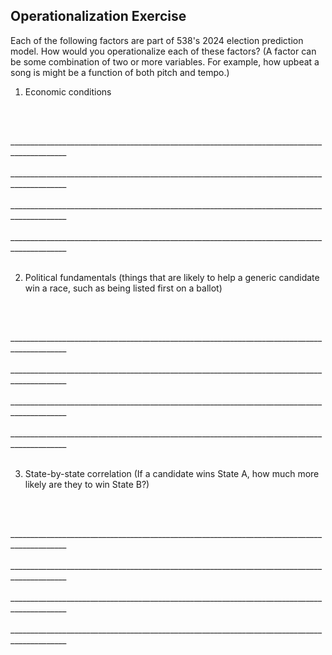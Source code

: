 ## Operationalization Exercise ##

Each of the following factors are part of 538's 2024 election prediction model. How would you operationalize each of these factors? (A factor can be some combination of two or more variables. For example, how upbeat a song is might be a function of both pitch and tempo.)

1. Economic conditions
<br>
<br>

____________________________________________________________________________________________ <br>
<br>
____________________________________________________________________________________________ <br>
<br>
____________________________________________________________________________________________ <br>
<br>
____________________________________________________________________________________________ <br>
<br>

2. Political fundamentals (things that are likely to help a generic candidate win a race, such as being listed first on a ballot)
<br>
<br>

____________________________________________________________________________________________ <br>
<br>
____________________________________________________________________________________________ <br>
<br>
____________________________________________________________________________________________ <br>
<br>
____________________________________________________________________________________________ <br>
<br>

3. State-by-state correlation (If a candidate wins State A, how much more likely are they to win State B?)
<br>
<br>

____________________________________________________________________________________________ <br>
<br>
____________________________________________________________________________________________ <br>
<br>
____________________________________________________________________________________________ <br>
<br>
____________________________________________________________________________________________ <br>
<br>